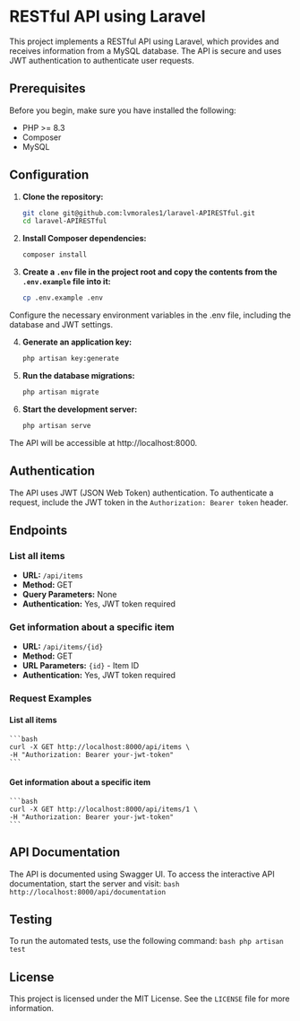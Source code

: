 
# RESTful API using Laravel

This project implements a RESTful API using Laravel, which provides and receives information from a MySQL database. The API is secure and uses JWT authentication to authenticate user requests.

## Prerequisites

Before you begin, make sure you have installed the following:

-   PHP >= 8.3
-   Composer
-   MySQL

## Configuration

1.  **Clone the repository:**
    
    ```bash
    git clone git@github.com:lvmorales1/laravel-APIRESTful.git
    cd laravel-APIRESTful
    ```

2. **Install Composer dependencies:**
    
    ```bash
    composer install
    ```

3. **Create a `.env` file in the project root and copy the contents from the `.env.example` file into it:**
    
    ```bash
    cp .env.example .env
    ```

Configure the necessary environment variables in the .env file, including the database and JWT settings.

4. **Generate an application key:**
    
    ```bash
    php artisan key:generate
    ```

5. **Run the database migrations:**
    
    ```bash
    php artisan migrate
    ```

6. **Start the development server:**
    
    ```bash
    php artisan serve
    ```

The API will be accessible at http://localhost:8000.


## Authentication

The API uses JWT (JSON Web Token) authentication. To authenticate a request, include the JWT token in the `Authorization: Bearer token` header.

## Endpoints

### List all items

-   **URL:** `/api/items`
-   **Method:** GET
-   **Query Parameters:** None
-   **Authentication:** Yes, JWT token required

### Get information about a specific item

-   **URL:** `/api/items/{id}`
-   **Method:** GET
-   **URL Parameters:** `{id}` - Item ID
-   **Authentication:** Yes, JWT token required

### Request Examples

#### List all items
    ```bash
    curl -X GET http://localhost:8000/api/items \
    -H "Authorization: Bearer your-jwt-token"
    ```

#### Get information about a specific item
    ```bash
    curl -X GET http://localhost:8000/api/items/1 \
    -H "Authorization: Bearer your-jwt-token"
    ```

## API Documentation
The API is documented using Swagger UI. To access the interactive API documentation, start the server and visit:
    ``` bash
    http://localhost:8000/api/documentation
    ```

## Testing
To run the automated tests, use the following command:
    ```bash
    php artisan test
    ```

## License
This project is licensed under the MIT License. See the `LICENSE` file for more information.


